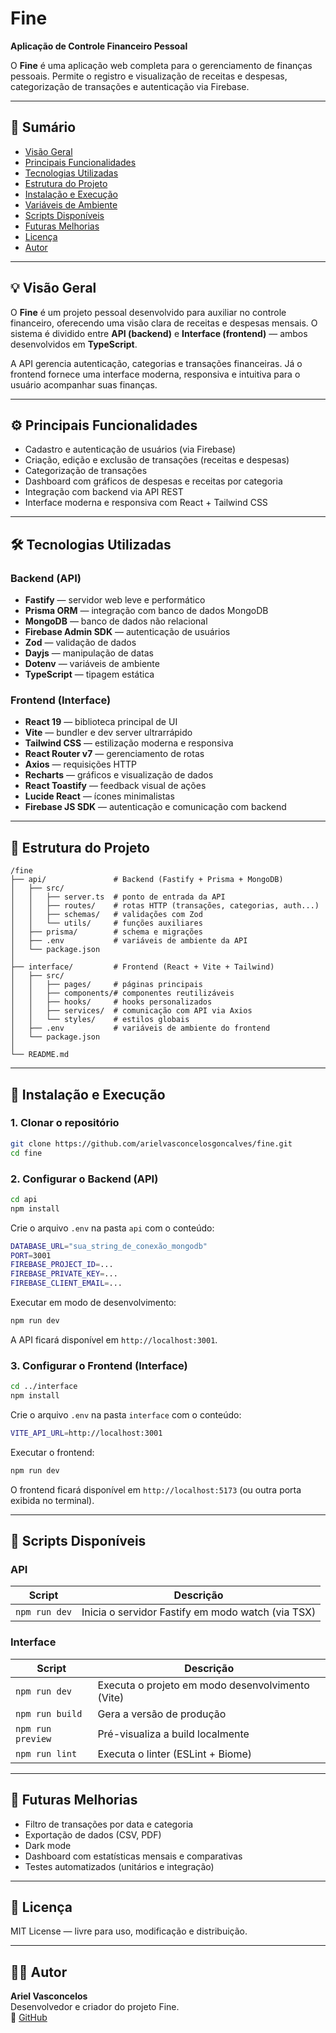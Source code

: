 # Fine

**Aplicação de Controle Financeiro Pessoal**

O **Fine** é uma aplicação web completa para o gerenciamento de finanças pessoais. Permite o registro e visualização de receitas e despesas, categorização de transações e autenticação via Firebase.

---

## 🧾 Sumário
- [Visão Geral](#visão-geral)
- [Principais Funcionalidades](#principais-funcionalidades)
- [Tecnologias Utilizadas](#tecnologias-utilizadas)
- [Estrutura do Projeto](#estrutura-do-projeto)
- [Instalação e Execução](#instalação-e-execução)
- [Variáveis de Ambiente](#variáveis-de-ambiente)
- [Scripts Disponíveis](#scripts-disponíveis)
- [Futuras Melhorias](#futuras-melhorias)
- [Licença](#licença)
- [Autor](#autor)

---

## 💡 Visão Geral

O **Fine** é um projeto pessoal desenvolvido para auxiliar no controle financeiro, oferecendo uma visão clara de receitas e despesas mensais. O sistema é dividido entre **API (backend)** e **Interface (frontend)** — ambos desenvolvidos em **TypeScript**.

A API gerencia autenticação, categorias e transações financeiras. Já o frontend fornece uma interface moderna, responsiva e intuitiva para o usuário acompanhar suas finanças.

---

## ⚙️ Principais Funcionalidades

- Cadastro e autenticação de usuários (via Firebase)
- Criação, edição e exclusão de transações (receitas e despesas)
- Categorização de transações
- Dashboard com gráficos de despesas e receitas por categoria
- Integração com backend via API REST
- Interface moderna e responsiva com React + Tailwind CSS

---

## 🛠️ Tecnologias Utilizadas

### Backend (API)
- **Fastify** — servidor web leve e performático
- **Prisma ORM** — integração com banco de dados MongoDB
- **MongoDB** — banco de dados não relacional
- **Firebase Admin SDK** — autenticação de usuários
- **Zod** — validação de dados
- **Dayjs** — manipulação de datas
- **Dotenv** — variáveis de ambiente
- **TypeScript** — tipagem estática

### Frontend (Interface)
- **React 19** — biblioteca principal de UI
- **Vite** — bundler e dev server ultrarrápido
- **Tailwind CSS** — estilização moderna e responsiva
- **React Router v7** — gerenciamento de rotas
- **Axios** — requisições HTTP
- **Recharts** — gráficos e visualização de dados
- **React Toastify** — feedback visual de ações
- **Lucide React** — ícones minimalistas
- **Firebase JS SDK** — autenticação e comunicação com backend

---

## 📂 Estrutura do Projeto

```
/fine
├── api/               # Backend (Fastify + Prisma + MongoDB)
│   ├── src/
│   │   ├── server.ts  # ponto de entrada da API
│   │   ├── routes/    # rotas HTTP (transações, categorias, auth...)
│   │   ├── schemas/   # validações com Zod
│   │   └── utils/     # funções auxiliares
│   ├── prisma/        # schema e migrações
│   ├── .env           # variáveis de ambiente da API
│   └── package.json
│
├── interface/         # Frontend (React + Vite + Tailwind)
│   ├── src/
│   │   ├── pages/     # páginas principais
│   │   ├── components/# componentes reutilizáveis
│   │   ├── hooks/     # hooks personalizados
│   │   ├── services/  # comunicação com API via Axios
│   │   └── styles/    # estilos globais
│   ├── .env           # variáveis de ambiente do frontend
│   └── package.json
│
└── README.md
```

---

## 🚀 Instalação e Execução

### 1. Clonar o repositório
```bash
git clone https://github.com/arielvasconcelosgoncalves/fine.git
cd fine
```

### 2. Configurar o Backend (API)
```bash
cd api
npm install
```

Crie o arquivo `.env` na pasta `api` com o conteúdo:
```bash
DATABASE_URL="sua_string_de_conexão_mongodb"
PORT=3001
FIREBASE_PROJECT_ID=...
FIREBASE_PRIVATE_KEY=...
FIREBASE_CLIENT_EMAIL=...
```

Executar em modo de desenvolvimento:
```bash
npm run dev
```

A API ficará disponível em `http://localhost:3001`.

### 3. Configurar o Frontend (Interface)
```bash
cd ../interface
npm install
```

Crie o arquivo `.env` na pasta `interface` com o conteúdo:
```bash
VITE_API_URL=http://localhost:3001
```

Executar o frontend:
```bash
npm run dev
```

O frontend ficará disponível em `http://localhost:5173` (ou outra porta exibida no terminal).

---

## 📜 Scripts Disponíveis

### API
| Script | Descrição |
|--------|------------|
| `npm run dev` | Inicia o servidor Fastify em modo watch (via TSX) |

### Interface
| Script | Descrição |
|--------|------------|
| `npm run dev` | Executa o projeto em modo desenvolvimento (Vite) |
| `npm run build` | Gera a versão de produção |
| `npm run preview` | Pré-visualiza a build localmente |
| `npm run lint` | Executa o linter (ESLint + Biome) |

---

## 🧭 Futuras Melhorias
- Filtro de transações por data e categoria
- Exportação de dados (CSV, PDF)
- Dark mode
- Dashboard com estatísticas mensais e comparativas
- Testes automatizados (unitários e integração)

---

## 📄 Licença

MIT License — livre para uso, modificação e distribuição.

---

## 👨‍💻 Autor

**Ariel Vasconcelos**  
Desenvolvedor e criador do projeto Fine.  
🔗 [GitHub](https://github.com/arielvasconcelosgoncalves)


